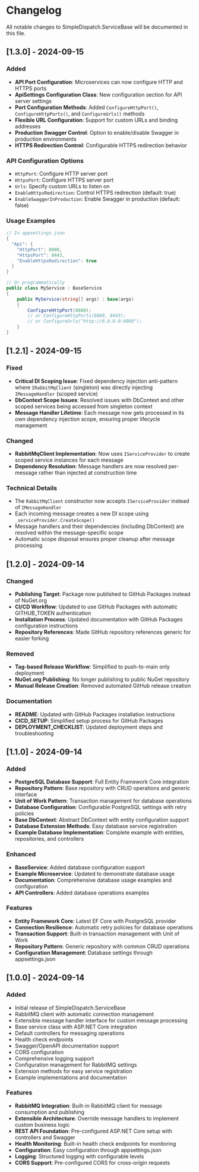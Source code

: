 # Changelog

All notable changes to SimpleDispatch.ServiceBase will be documented in this file.

## [1.3.0] - 2024-09-15

### Added

- **API Port Configuration**: Microservices can now configure HTTP and HTTPS ports
- **ApiSettings Configuration Class**: New configuration section for API server settings
- **Port Configuration Methods**: Added `ConfigureHttpPort()`, `ConfigureHttpPorts()`, and `ConfigureUrls()` methods
- **Flexible URL Configuration**: Support for custom URLs and binding addresses
- **Production Swagger Control**: Option to enable/disable Swagger in production environments
- **HTTPS Redirection Control**: Configurable HTTPS redirection behavior

### API Configuration Options

- `HttpPort`: Configure HTTP server port
- `HttpsPort`: Configure HTTPS server port
- `Urls`: Specify custom URLs to listen on
- `EnableHttpsRedirection`: Control HTTPS redirection (default: true)
- `EnableSwaggerInProduction`: Enable Swagger in production (default: false)

### Usage Examples

```csharp
// In appsettings.json
{
  "Api": {
    "HttpPort": 8080,
    "HttpsPort": 8443,
    "EnableHttpsRedirection": true
  }
}

// Or programmatically
public class MyService : BaseService
{
    public MyService(string[] args) : base(args)
    {
        ConfigureHttpPort(8080);
        // or ConfigureHttpPorts(8080, 8443);
        // or ConfigureUrls("http://0.0.0.0:8080");
    }
}
```

## [1.2.1] - 2024-09-15

### Fixed

- **Critical DI Scoping Issue**: Fixed dependency injection anti-pattern where `IRabbitMqClient` (singleton) was directly injecting `IMessageHandler` (scoped service)
- **DbContext Scope Issues**: Resolved issues with DbContext and other scoped services being accessed from singleton context
- **Message Handler Lifetime**: Each message now gets processed in its own dependency injection scope, ensuring proper lifecycle management

### Changed

- **RabbitMqClient Implementation**: Now uses `IServiceProvider` to create scoped service instances for each message
- **Dependency Resolution**: Message handlers are now resolved per-message rather than injected at construction time

### Technical Details

- The `RabbitMqClient` constructor now accepts `IServiceProvider` instead of `IMessageHandler`
- Each incoming message creates a new DI scope using `_serviceProvider.CreateScope()`
- Message handlers and their dependencies (including DbContext) are resolved within the message-specific scope
- Automatic scope disposal ensures proper cleanup after message processing

## [1.2.0] - 2024-09-14

### Changed

- **Publishing Target**: Package now published to GitHub Packages instead of NuGet.org
- **CI/CD Workflow**: Updated to use GitHub Packages with automatic GITHUB_TOKEN authentication
- **Installation Process**: Updated documentation with GitHub Packages configuration instructions
- **Repository References**: Made GitHub repository references generic for easier forking

### Removed

- **Tag-based Release Workflow**: Simplified to push-to-main only deployment
- **NuGet.org Publishing**: No longer publishing to public NuGet repository
- **Manual Release Creation**: Removed automated GitHub release creation

### Documentation

- **README**: Updated with GitHub Packages installation instructions
- **CICD_SETUP**: Simplified setup process for GitHub Packages
- **DEPLOYMENT_CHECKLIST**: Updated deployment steps and troubleshooting

## [1.1.0] - 2024-09-14

### Added

- **PostgreSQL Database Support**: Full Entity Framework Core integration
- **Repository Pattern**: Base repository with CRUD operations and generic interface
- **Unit of Work Pattern**: Transaction management for database operations
- **Database Configuration**: Configurable PostgreSQL settings with retry policies
- **Base DbContext**: Abstract DbContext with entity configuration support
- **Database Extension Methods**: Easy database service registration
- **Example Database Implementation**: Complete example with entities, repositories, and controllers

### Enhanced

- **BaseService**: Added database configuration support
- **Example Microservice**: Updated to demonstrate database usage
- **Documentation**: Comprehensive database usage examples and configuration
- **API Controllers**: Added database operations examples

### Features

- **Entity Framework Core**: Latest EF Core with PostgreSQL provider
- **Connection Resilience**: Automatic retry policies for database operations
- **Transaction Support**: Built-in transaction management with Unit of Work
- **Repository Pattern**: Generic repository with common CRUD operations
- **Configuration Management**: Database settings through appsettings.json

## [1.0.0] - 2024-09-14

### Added

- Initial release of SimpleDispatch.ServiceBase
- RabbitMQ client with automatic connection management
- Extensible message handler interface for custom message processing
- Base service class with ASP.NET Core integration
- Default controllers for messaging operations
- Health check endpoints
- Swagger/OpenAPI documentation support
- CORS configuration
- Comprehensive logging support
- Configuration management for RabbitMQ settings
- Extension methods for easy service registration
- Example implementations and documentation

### Features

- **RabbitMQ Integration**: Built-in RabbitMQ client for message consumption and publishing
- **Extensible Architecture**: Override message handlers to implement custom business logic
- **REST API Foundation**: Pre-configured ASP.NET Core setup with controllers and Swagger
- **Health Monitoring**: Built-in health check endpoints for monitoring
- **Configuration**: Easy configuration through appsettings.json
- **Logging**: Structured logging with configurable levels
- **CORS Support**: Pre-configured CORS for cross-origin requests
